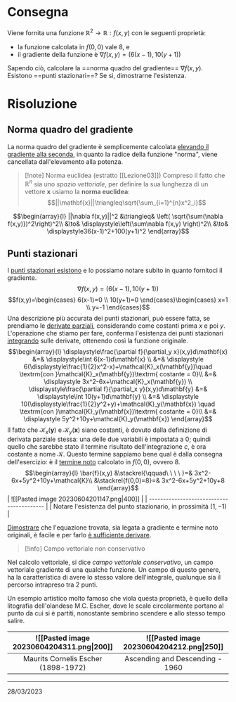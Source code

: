 ```toc
```

# Consegna
Viene fornita una funzione $\mathbb{R}^2\to\mathbb{R}:f(x,y)$ con le seguenti proprietà: 
- la funzione calcolata in $f(0,0)$ vale $8$, e
- il gradiente della funzione è $\nabla f(x,y)=(6(x-1),10(y+1))$

Sapendo ciò, calcolare la ==norma quadro del gradiente== $\nabla f(x,y)$. 
Esistono ==punti stazionari==? Se sì, dimostrarne l'esistenza.

# Risoluzione
## Norma quadro del gradiente
La norma quadro del gradiente è semplicemente calcolata <u>elevando il gradiente alla seconda</u>, in quanto la radice della funzione "norma", viene cancellata dall'elevamento alla potenza.
> [!note] Norma euclidea (estratto [[Lezione03]])
   Compreso il fatto che $\mathbb{R}^n$ sia uno *spazio vettoriale*, per definire la sua lunghezza di un vettore $\mathbf{x}$ usiamo la **norma euclidea**:
> $$||\mathbf{x}||\triangleq\sqrt{\sum_{i=1}^{n}x^2_i}$$

$$\begin{array}{l}
  ||\nabla f(x,y)||^2 &\triangleq& \left( \sqrt{\sum(\nabla f(x,y)})^2\right)^2\\
  &\to& \displaystyle\left(\sum\nabla f(x,y) \right)^2\\
  &\to& \displaystyle36(x-1)^2+100(y+1)^2
  \end{array}$$
## Punti stazionari
I <u>punti stazionari esistono</u> e lo possiamo notare subito in quanto fornitoci il gradiente.
$$\nabla f(x,y)=(6(x-1),10(y+1))$$$$f(x,y)=\begin{cases}
   6(x-1)=0 \\
   10(y+1)=0 
 \end{cases}\begin{cases}
 x=1 \\
 y=-1
 \end{cases}$$
Una descrizione più accurata dei punti stazionari, può essere fatta, se prendiamo le <u>derivate parziali</u>, considerando come costanti prima $x$ e poi $y$. L'operazione che stiamo per fare, conferma l'esistenza dei punti stazionari <u>integrando</u> sulle derivate, ottenendo così la funzione originale. $$\begin{array}{l}
 \displaystyle\frac{\partial f}{\partial_y x}(x,y)d\mathbf{x} &=& \displaystyle\int 6(x-1)d\mathbf{x} \\
 &=& \displaystyle 6(\displaystyle\frac{1}{2}x^2-x)+\mathcal{K}_x(\mathbf{y})\quad \textrm{con }\mathcal{K}_x(\mathbf{y})\textrm{ costante = 0}\\
 &=& \displaystyle 3x^2-6x+\mathcal{K}_x(\mathbf{y}) \\
 \displaystyle\frac{\partial f}{\partial_x y}(x,y)d\mathbf{y} &=& \displaystyle\int 10(y+1)d\mathbf{y} \\
 &=& \displaystyle 10(\displaystyle\frac{1}{2}y^2+y)+\mathcal{K}_y(\mathbf{x}) \quad \textrm{con }\mathcal{K}_y(\mathbf{x})\textrm{ costante = 0}\\
 &=& \displaystyle 5y^2+10y+\mathcal{K}_y(\mathbf{x})
 \end{array}$$
Il fatto che $\mathcal{K}_x(\mathbf{y})$ e $\mathcal{K}_y(\mathbf{x})$ siano costanti, è dovuto dalla definizione di derivata parziale stessa: una delle due variabili è impostata a $0$; quindi quello che sarebbe stato il termine risultato dell'integrazione $c$, è ora costante a nome $\mathcal{K}$. Questo termine sappiamo bene qual è dalla consegna dell'esercizio: è il <u>termine noto</u> calcolato in $f(0,0)$, ovvero $8$.
$$\begin{array}{l}
 \bar{f}(x,y) &\stackrel{\qquad\ \ \ \ }=& 3x^2-6x+5y^2+10y+\mathcal{K}\\
 &\stackrel{f(0,0)=8}=& 3x^2-6x+5y^2+10y+8
 \end{array}$$
| ![[Pasted image 20230604201147.png\|400]] |
 | ----------------------------------------- |
 | Notare l'esistenza del punto stazionario, in prossimità $(1,-1)$                                          |

<u>Dimostrare</u> che l'equazione trovata, sia legata a gradiente e termine noto originali, è facile e per farlo <u>è sufficiente derivare</u>.
> [!info] Campo vettoriale non conservativo
  > 
  Nel calcolo vettoriale, si dice *campo vettoriale conservativo*, un campo vettoriale gradiente di una qualche funzione. Un campo di questo genere, ha la caratteristica di avere lo stesso valore dell'integrale, qualunque sia il percorso intrapreso tra 2 punti. 
  > 
  Un esempio artistico molto famoso che viola questa proprietà, è quello della litografia dell'olandese M.C. Escher, dove le scale circolarmente portano al punto da cui si è partiti, nonostante sembrino scendere e allo stesso tempo salire.
  > 
  | ![[Pasted image 20230604204311.png\|200]] |![[Pasted image 20230604204212.png\|250]]|
  |:---:|:---:|
  | Maurits Cornelis Escher (1898-1972) | Ascending and Descending - 1960 |

---
28/03/2023